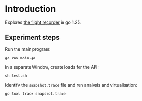 # Introduction

Explores [the flight recorder][1] in go 1.25.

## Experiment steps

Run the main program:

    go run main.go

In a separate Window, create loads for the API:

    sh test.sh

Identify the `snapshot.trace` file and run analysis
and virtualisation:

    go tool trace snapshot.trace


[1]: https://go.dev/blog/flight-recorder
